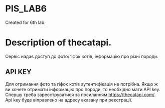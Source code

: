 # PIS_LAB6
Created for 6th lab. 

# Description of thecatapi.

Сервіс надає доступ до фото/гіфок котів, інформацію про різні породи.

## API KEY
Для отримання фото та гіфок котів аутентифікація не потрібна. Якщо ж ви хочете отримати інформацію про породи, то необхідно мати API key.
Спершу треба зареєструватися за посиланням https://thecatapi.com/. Api key буде віправлено на адресу вказану при реєстрації.

